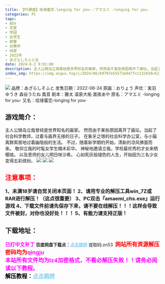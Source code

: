 ```yaml
---
title: 【PC硬盘】绘缘蜜恋-longing for you-／アマエミ -longing for you-
categories: PC
tags:
- ADV
- 恋爱
- 学园
- 女学生
- 甜蜜
- 女教师
- 纯爱
- 2022年
- あざらしそふと社
date: 2024-6-2 9:01:00
description: 主人公锅岛立哉曾经是世界知名的画家。然而由于某些原因离开了画坛，当起了社会科学教师，过着与画界无缘的日子。在象牙之塔的社会科学办公室，与小猫离群索居地过着幽隐般的生活。不过，随着新学期的开始，清新的凉风拂面而来。敬仰立哉的时髦女学生楠木彩华。
index_img: https://img.acgus.top/i/2024/06/b9707e55573e047fcc132939c6219e8d.webp
---
```

![](https://img.acgus.top/i/2024/06/b9707e55573e047fcc132939c6219e8d.webp)
品牌：あざらしそふと
发售日期：2022-06-24
原画：おりょう
声优：実羽ゆうき 森谷うたね 風音
剧本：籐太 温泉大祐 嵩夜あや
原名：アマエミ -longing for you-
又名：绘缘蜜恋-longing for you-

## 游戏简介：
主人公锅岛立哉曾经是世界知名的画家。
然而由于某些原因离开了画坛，当起了社会科学教师，过着与画界无缘的日子。
在象牙之塔的社会科学办公室，与小猫离群索居地过着幽隐般的生活。
不过，随着新学期的开始，清新的凉风拂面而来。
敬仰立哉的时髦女学生楠木彩华。
神秘地邀请立哉，学校最优秀的才女来栖樱绫。
以及恩师的女儿明日咲沙希。
心如死灰般褪色的人生，开始因为三名少女变得五彩缤纷。
![](https://img.acgus.top/i/2024/06/8b2f62f23461a76642a9ff7af7c7ee1f.webp)
![](https://img.acgus.top/i/2024/06/9765b06a944f043fb5a4ceb402de8609.webp)
![](https://img.acgus.top/i/2024/06/ef4cbbe52bc98cf88c1428ca264e424c.webp)






## <font color=#FF0000 >注意事项：</font>
<font size=3><b>1、未满18岁请自觉关闭本页面！
2、请用专业的解压工具win_7Z或RAR进行解压！（这点很重要）
3、PC双击『amaemi_chs.exe』运行游戏
4、下载文件前请先保存下来，请不要在线解压！！！这样会导致文件被封，对你也没好处！！！
5、有能力请支持正版！</b></font>

## 下载地址：
<font color=#FF00FF size=3>**已打中文补丁**</font>
<b>百度网盘下载点：</b><a href="https://pan.baidu.com/s/1C1_nFGPZDDrxniVnqvsU7A?pwd=zn53" style="color: #87CEEB;"><b>点击跳转</b></a> 提取码:zn53
<a style="padding: 0" href="https://post.qingju.org/AD/"><img style="max-width:100%" src="https://img.acgus.top/i/2024/07/478f689b8021d8d499ab43d21acf137a.gif" alt=""></a>
<b><font color=#FF0000 size=4>网站所有资源解压密码均为</b></font><b><font color=#FF00FF size=4>qingju</font><font color=#FF0000 ></font></b><br><b><font color=#FF00FF size=4>本站所有文件均为lz4加密格式，不看必解压失败！！请务必阅读以下教程。</b></font><br><b><font color=#000 size=4>解压教程：</b><a href="https://post.qingju.org/tutorial/000/" style="color: #87CEEB;"><b>点击跳转</b></a>